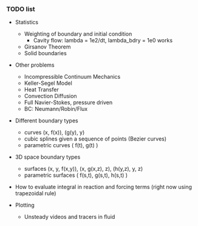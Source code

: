 
### TODO list

  - Statistics
    + Weighting of boundary and initial condition
      - Cavity flow: lambda = 1e2/dt, lambda_bdry = 1e0 works
    + Girsanov Theorem
    + Solid boundaries
  
  - Other problems
    + Incompressible Continuum Mechanics
    + Keller-Segel Model
    + Heat Transfer
    + Convection Diffusion
    + Full Navier-Stokes, pressure driven
    + BC: Neumann/Robin/Flux

- Different boundary types
  + curves (x, f(x)), (g(y), y)
  + cubic splines given a sequence of points (Bezier curves)
  + parametric curves ( f(t), g(t) )
  
- 3D space boundary types
  + surfaces (x, y, f(x,y)), (x, g(x,z), z), (h(y,z), y, z)
  + parametric surfaces ( f(s,t), g(s,t), h(s,t) )
  
- How to evaluate integral in reaction and forcing terms (right now using trapezoidal rule)
  
- Plotting
  + Unsteady videos and tracers in fluid